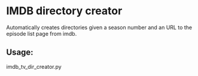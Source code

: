 IMDB directory creator
======================

Automatically creates directories given a season number and an URL to the
episode list page from imdb.

Usage:
------
imdb_tv_dir_creator.py <IMDB url> <season number>


